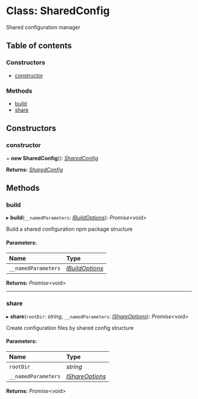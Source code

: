 # Class: SharedConfig

Shared configuration manager

## Table of contents

### Constructors

- [constructor](sharedconfig.md#constructor)

### Methods

- [build](sharedconfig.md#build)
- [share](sharedconfig.md#share)

## Constructors

### constructor

\+ **new SharedConfig**(): [*SharedConfig*](sharedconfig.md)

**Returns:** [*SharedConfig*](sharedconfig.md)

## Methods

### build

▸ **build**(`__namedParameters`: [*IBuildOptions*](../index.md#ibuildoptions)): *Promise*<void\>

Build a shared configuration npm package structure

#### Parameters:

| Name | Type |
| :------ | :------ |
| `__namedParameters` | [*IBuildOptions*](../index.md#ibuildoptions) |

**Returns:** *Promise*<void\>

___

### share

▸ **share**(`rootDir`: *string*, `__namedParameters`: [*IShareOptions*](../index.md#ishareoptions)): *Promise*<void\>

Create configuration files by shared config structure

#### Parameters:

| Name | Type |
| :------ | :------ |
| `rootDir` | *string* |
| `__namedParameters` | [*IShareOptions*](../index.md#ishareoptions) |

**Returns:** *Promise*<void\>
